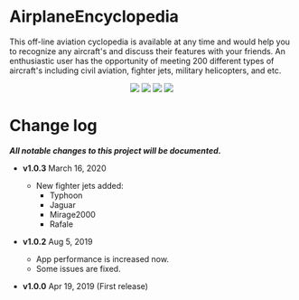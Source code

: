 # AirplaneEncyclopedia
This off-line aviation cyclopedia is available at any time and would help you to recognize any aircraft's and discuss their features with your friends. An enthusiastic user has the opportunity of meeting 200 different types of aircraft's including civil aviation, fighter jets, military helicopters, and etc.   

<p align="center">
  <img src="https://lh3.googleusercontent.com/CVZnXaUL_2JAFoSqNXxzdSzQFaBE-v-f0iCJLqF7Nuz4C3g7nPa4LOAB6CuKglWqJ_cC=w720-h310" />
  <img src="https://lh3.googleusercontent.com/5kvkOaotmzFqNJ3RhrRO-YksJnMnxrfx13kUUF_GmtyOHAW-MzUcZZprohoBheV3m_I=w720-h310" /> 
  <img src="https://lh3.googleusercontent.com/RN2IUbGzOx2KJV9xzHTrpbptpcfr90bTn_3mbmW0afByybZ23dMRIRPYVg7dKedsdQ=w720-h310"  /> 
 <img src="https://lh3.googleusercontent.com/hf-1Es9_vfGdjRv09ki8OWS6F8i_oIMKRxklxMdBm_-Z3tkZkNGcAc4o8dgh86iCojg=w720-h310"  />
</p>
 
# Change log
***All notable changes to this project will be documented.***  

- **v1.0.3** March 16, 2020
    - New fighter jets added: 
      - Typhoon
      - Jaguar
      - Mirage2000
      - Rafale 
    
- **v1.0.2** Aug 5, 2019
    - App performance is increased now.
    - Some issues are fixed.
    
- **v1.0.0** Apr 19, 2019 (First release)
